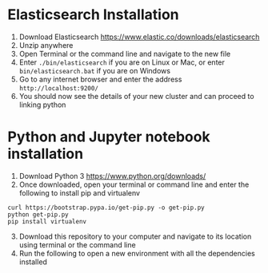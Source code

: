 # Elasticsearch Installation

1. Download Elasticsearch https://www.elastic.co/downloads/elasticsearch
2. Unzip anywhere
3. Open Terminal or the command line and navigate to the new file
4. Enter `./bin/elasticsearch` if you are on Linux or Mac, or enter `bin/elasticsearch.bat` if you are on Windows
5. Go to any internet browser and enter the address `http://localhost:9200/`
6. You should now see the details of your new cluster and can proceed to linking python

# Python and Jupyter notebook installation

1. Download Python 3 https://www.python.org/downloads/
2. Once downloaded, open your terminal or command line and enter the following to install pip and virtualenv
```
curl https://bootstrap.pypa.io/get-pip.py -o get-pip.py
python get-pip.py
pip install virtualenv 
```
3. Download this repository to your computer and navigate to its location using terminal or the command line
4. Run the following to open a new environment with all the dependencies installed
